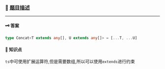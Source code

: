 ### 🔗 [题目描述](https://github.com/type-challenges/type-challenges/blob/main/questions/00898-easy-includes/README.zh-CN.md)
---
#### 🗝 答案
```ts
type Concat<T extends any[], U extends any[]> = [...T, ...U]
```
#### 📑 知识点
`ts`中可使用扩展运算符,但是需要数组,所以可以使用`extends`进行约束